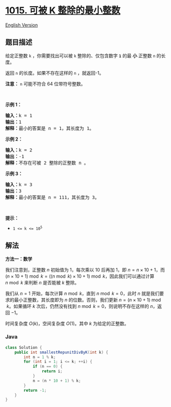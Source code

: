 # [1015. 可被 K 整除的最小整数](https://leetcode.cn/problems/smallest-integer-divisible-by-k)

[English Version](/solution/1000-1099/1015.Smallest%20Integer%20Divisible%20by%20K/README_EN.md)

## 题目描述

<p>给定正整数 <code>k</code>&nbsp;，你需要找出可以被 <code>k</code>&nbsp;整除的、仅包含数字 <code><strong>1</strong></code> 的最 <strong>小</strong> 正整数 <code>n</code>&nbsp;的长度。</p>

<p>返回 <code>n</code>&nbsp;的长度。如果不存在这样的 <code>n</code>&nbsp;，就返回-1。</p>

<p><strong>注意：</strong> <code>n</code> 可能不符合 64 位带符号整数。</p>

<p>&nbsp;</p>

<p><strong>示例 1：</strong></p>

<pre>
<strong>输入：</strong>k = 1
<strong>输出：</strong>1
<strong>解释：</strong>最小的答案是 n = 1，其长度为 1。</pre>

<p><strong>示例 2：</strong></p>

<pre>
<strong>输入：</strong>k = 2
<strong>输出：</strong>-1
<strong>解释：</strong>不存在可被 2 整除的正整数 n 。</pre>

<p><strong>示例 3：</strong></p>

<pre>
<strong>输入：</strong>k = 3
<strong>输出：</strong>3
<strong>解释：</strong>最小的答案是 n = 111，其长度为 3。</pre>

<p>&nbsp;</p>

<p><strong>提示：</strong></p>

<ul>
	<li><code>1 &lt;= k &lt;= 10<sup>5</sup></code></li>
</ul>

## 解法

**方法一：数学**

我们注意到，正整数 $n$ 初始值为 $1$，每次乘以 $10$ 后再加 $1$，即 $n = n \times 10 + 1$，而 $(n \times 10 + 1) \bmod k = ((n \bmod k) \times 10 + 1) \bmod k$，因此我们可以通过计算 $n \bmod k$ 来判断 $n$ 是否能被 $k$ 整除。

我们从 $n = 1$ 开始，每次计算 $n \bmod k$，直到 $n \bmod k = 0$，此时 $n$ 就是我们要求的最小正整数，其长度即为 $n$ 的位数。否则，我们更新 $n = (n \times 10 + 1) \bmod k$。如果循环 $k$ 次后，仍然没有找到 $n \bmod k = 0$，则说明不存在这样的 $n$，返回 $-1$。

时间复杂度 $O(k)$，空间复杂度 $O(1)$。其中 $k$ 为给定的正整数。

### **Java**

```java
class Solution {
    public int smallestRepunitDivByK(int k) {
        int n = 1 % k;
        for (int i = 1; i <= k; ++i) {
            if (n == 0) {
                return i;
            }
            n = (n * 10 + 1) % k;
        }
        return -1;
    }
}
```
